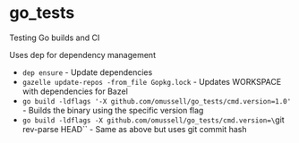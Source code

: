 # go_tests
Testing Go builds and CI

Uses dep for dependency management

- `dep ensure` - Update dependencies
- `gazelle update-repos -from_file Gopkg.lock` - Updates WORKSPACE with dependencies for Bazel
- `go build -ldflags '-X github.com/omussell/go_tests/cmd.version=1.0'` - Builds the binary using the specific version flag
- `go build -ldflags -X github.com/omussell/go_tests/cmd.version=\`git rev-parse HEAD\`` - Same as above but uses git commit hash
